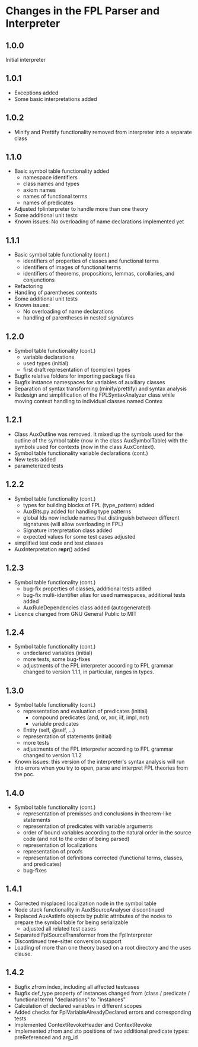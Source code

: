 # Changes in the FPL Parser and Interpreter
## 1.0.0 
Initial interpreter
## 1.0.1
* Exceptions added 
* Some basic interpretations added
## 1.0.2
* Minify and Prettify functionality removed from interpreter into a separate class
## 1.1.0
* Basic symbol table functionality added
  * namespace identifiers 
  * class names and types 
  * axiom names 
  * names of functional terms
  * names of predicates
* Adjusted fplinterpreter to handle more than one theory
* Some additional unit tests
* Known issues: No overloading of name declarations implemented yet
## 1.1.1
* Basic symbol table functionality (cont.) 
  * identifiers of properties of classes and functional terms
  * identifiers of images of functional terms
  * identifiers of theorems, propositions, lemmas, corollaries, and conjunctions 
* Refactoring 
* Handling of parentheses contexts
* Some additional unit tests
* Known issues: 
  * No overloading of name declarations 
  * handling of parentheses in nested signatures
## 1.2.0
* Symbol table functionality (cont.)
  * variable declarations
  * used types (initial)
  * first draft representation of (complex) types
* Bugfix relative folders for importing package files
* Bugfix instance namespaces for variables of auxiliary classes
* Separation of syntax transforming (minify/prettify) and syntax analysis
* Redesign and simplification of the FPLSyntaxAnalyzer class while moving context handling to individual classes named Contex<Something>
## 1.2.1
* Class AuxOutline was removed. It mixed up the symbols used for the outline of the symbol table (now in the class AuxSymbolTable) with the symbols used for contexts (now in the class AuxContext). 
* Symbol table functionality variable declarations (cont.)
* New tests added
* parameterized tests
## 1.2.2
* Symbol table functionality (cont.)
  * types for building blocks of FPL (type_pattern) added
  * AuxBits.py added for handling type patterns
  * global Ids now include names that distinguish between different signatures (will allow overloading in FPL)
  * Signature interpretation class added
  * expected values for some test cases adjusted
* simplified test code and test classes
* AuxInterpretation __repr__() added
## 1.2.3
* Symbol table functionality (cont.)
  * bug-fix properties of classes, additional tests added
  * bug-fix multi-identifier alias for used namespaces, additional tests added
  * AuxRuleDependencies class added (autogenerated)
* Licence changed from GNU General Public to MIT
## 1.2.4
* Symbol table functionality (cont.)
  * undeclared variables (initial)
  * more tests, some bug-fixes
  * adjustments of the FPL interpreter according to FPL grammar changed to version 1.1.1, in particular, ranges in types.
## 1.3.0
* Symbol table functionality (cont.)
  * representation and evaluation of predicates (initial)
    * compound predicates (and, or, xor, iif, impl, not)
    * variable predicates
  * Entity (self, @self, ...)
  * representation of statements (initial)
  * more tests
  * adjustments of the FPL interpreter according to FPL grammar changed to version 1.1.2
* Known issues: this version of the interpreter's syntax analysis will run into errors when you try to open, parse and interpret FPL theories from the poc.
## 1.4.0
* Symbol table functionality (cont.)
  * representation of premisses and conclusions in theorem-like statements
  * representation of predicates with variable arguments
  * order of bound variables according to the natural order in the source code (and not to the order of being parsed)
  * representation of localizations
  * representation of proofs
  * representation of definitions corrected (functional terms, classes, and predicates)
  * bug-fixes 
## 1.4.1
* Corrected misplaced localization node in the symbol table
* Node stack functionality in AuxISourceAnalyser discontinued
* Replaced AuxAstInfo objects by public attributes of the nodes to prepare the symbol table for being serializable
  * adjusted all related test cases
* Separated FplSourceTransformer from the FplInterpreter
* Discontinued tree-sitter conversion support
* Loading of more than one theory based on a root directory and the uses clause.
## 1.4.2
* Bugfix zfrom index, including all affected testcases 
* Bugfix def_type property of instances changed from (class / predicate / functional term) "declarations" to "instances"
* Calculation of declared variables in different scopes
* Added checks for FplVariableAlreadyDeclared errors and corresponding tests
* Implemented ContextRevokeHeader and ContextRevoke
* Implemented zfrom and zto positions of two additional predicate types: preReferenced and arg_id
